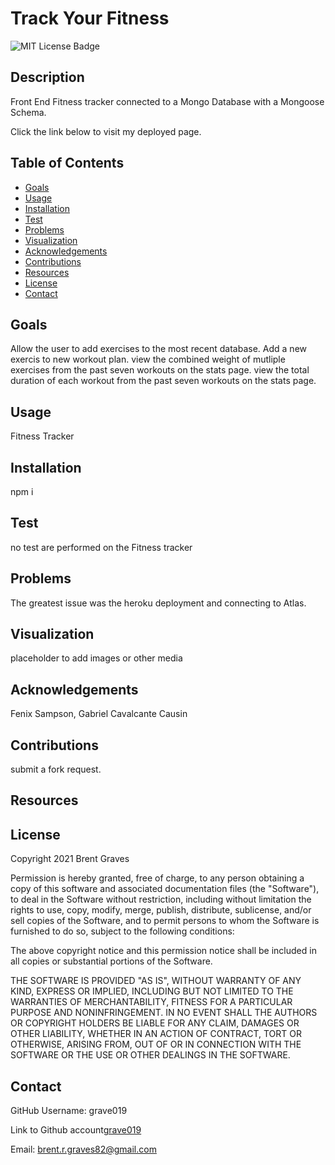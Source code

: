 # Track Your Fitness

  ![MIT License Badge](https://img.shields.io/badge/License-MIT-yellow.svg)

  ## Description

  Front End Fitness tracker connected to a Mongo Database with a Mongoose Schema.
  
  Click the link below to visit my deployed page.

  <!-- [URL](undefined) -->

  ## Table of Contents
  
  * [Goals](#goals)
  * [Usage](#usage) 
  * [Installation](#installation)  
  * [Test](#test)
  * [Problems](#problems)
  * [Visualization](#visualization)
  * [Acknowledgements](#acknowledgements)
  * [Contributions](#contributions)
  * [Resources](#resources)
  * [License](#license) 
  * [Contact](#contact) 
  
  ## Goals

  Allow the user to add exercises to the most recent database. Add a new exercis to new workout plan. view the combined weight of mutliple exercises from the past seven workouts on the stats page. view the total duration of each workout from the past seven workouts on the stats page.

  ## Usage

  Fitness Tracker

  ## Installation
  
  npm i  

  ## Test

  no test are performed on the Fitness tracker

  ## Problems

  The greatest issue was the heroku deployment and connecting to Atlas.

  ## Visualization

  placeholder to add images or other media

  ## Acknowledgements

  Fenix Sampson, Gabriel Cavalcante Causin

  ## Contributions

  submit a fork request.

  ## Resources
 
  ## License

  Copyright 2021 Brent Graves

  Permission is hereby granted, free of charge, to any person obtaining a copy of this software and associated documentation files (the "Software"), to deal in the Software without restriction, including without limitation the rights to use, copy, modify, merge, publish, distribute, sublicense, and/or sell copies of the Software, and to permit persons to whom the Software is furnished to do so, subject to the following conditions:
  
  The above copyright notice and this permission notice shall be included in all copies or substantial portions of the Software.
  
  THE SOFTWARE IS PROVIDED "AS IS", WITHOUT WARRANTY OF ANY KIND, EXPRESS OR IMPLIED, INCLUDING BUT NOT LIMITED TO THE WARRANTIES OF MERCHANTABILITY, FITNESS FOR A PARTICULAR PURPOSE AND NONINFRINGEMENT. IN NO EVENT SHALL THE AUTHORS OR COPYRIGHT HOLDERS BE LIABLE FOR ANY CLAIM, DAMAGES OR OTHER LIABILITY, WHETHER IN AN ACTION OF CONTRACT, TORT OR OTHERWISE, ARISING FROM, OUT OF OR IN CONNECTION WITH THE SOFTWARE OR THE USE OR OTHER DEALINGS IN THE SOFTWARE.

  ## Contact
  
  GitHub Username: grave019 
 
  Link to Github account[grave019](https://github.com/grave019)

  Email: brent.r.graves82@gmail.com
